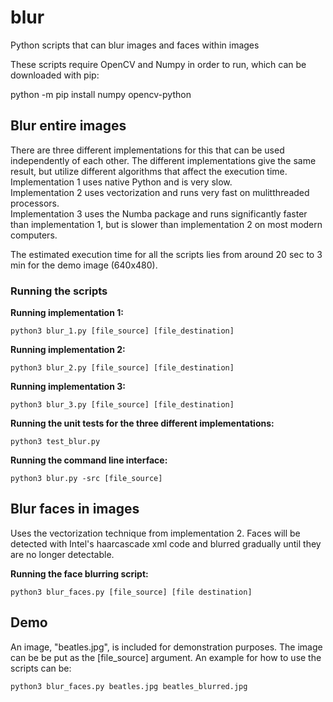 # blur
Python scripts that can blur images and faces within images

These scripts require OpenCV and Numpy in order to run, which can be downloaded with pip:

  python -m pip install numpy opencv-python
  
 
## Blur entire images
There are three different implementations for this that can be used independently of each other.
The different implementations give the same result, but utilize different algorithms that affect
the execution time.  
Implementation 1 uses native Python and is very slow.  
Implementation 2 uses vectorization and runs very fast on mulitthreaded processors.  
Implementation 3 uses the Numba package and runs significantly faster than implementation 1,
  but is slower than implementation 2 on most modern computers.  

The estimated execution time for all the scripts lies from around 20 sec to 3 min for the demo image (640x480).

### Running the scripts  

<b> Running implementation 1: </b> 

    python3 blur_1.py [file_source] [file_destination]

<b>Running implementation 2: </b> 

    python3 blur_2.py [file_source] [file_destination]

<b>Running implementation 3: </b> 

    python3 blur_3.py [file_source] [file_destination]

<b>Running the unit tests for the three different implementations: </b> 

    python3 test_blur.py

<b>Running the command line interface: </b>  

    python3 blur.py -src [file_source] 

    
## Blur faces in images
Uses the vectorization technique from implementation 2. 
Faces will be detected with Intel's haarcascade xml code and blurred gradually
until they are no longer detectable.

<b> Running the face blurring script: </b>

    python3 blur_faces.py [file_source] [file destination]
    
## Demo
An image, "beatles.jpg", is included for demonstration purposes. The image can be be put as the [file_source] argument.
An example for how to use the scripts can be:

    python3 blur_faces.py beatles.jpg beatles_blurred.jpg

